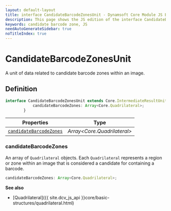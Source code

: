 ```yaml
---
layout: default-layout
title: interface CandidateBarcodeZonesUnit - Dynamsoft Core Module JS Edition API Reference
description: This page shows the JS edition of the interface CandidateBarcodeZonesUnit in Dynamsoft Core Module.
keywords: candidate barcode zone, JS
needAutoGenerateSidebar: true
noTitleIndex: true
---
```


# CandidateBarcodeZonesUnit

A unit of data related to candidate barcode zones within an image.

## Definition

```ts
interface CandidateBarcodeZonesUnit extends Core.IntermediateResultUnit {
            candidateBarcodeZones: Array<Core.Quadrilateral>;
        }
```

| Properties               | Type |
|----------------------|-------------|
| [`candidateBarcodeZones`](#candidatebarcodezones) | *Array\<Core.Quadrilateral>* |

### candidateBarcodeZones

An array of `Quadrilateral` objects. Each `Quadrilateral` represents a region or zone within an image that is considered a candidate for containing a barcode.

```ts
candidateBarcodeZones: Array<Core.Quadrilateral>;
```

**See also**

* [Quadrilateral]({{ site.dcv_js_api }}core/basic-structures/quadrilateral.html)